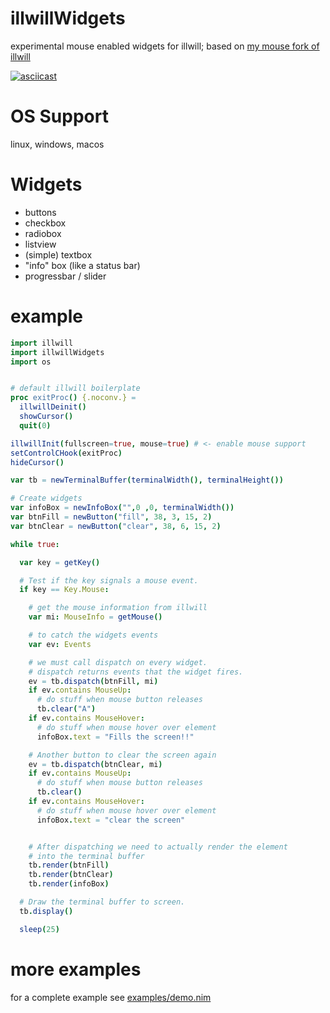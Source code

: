 # illwillWidgets
experimental mouse enabled widgets for illwill; based on [my mouse fork of illwill](https://github.com/enthus1ast/illwill)

[![asciicast](https://asciinema.org/a/GO4nhu01AItIrS1ihBoPWlMeH.svg)](https://asciinema.org/a/GO4nhu01AItIrS1ihBoPWlMeH)

OS Support
==========

linux, windows, macos

Widgets
=======

- buttons
- checkbox
- radiobox
- listview
- (simple) textbox
- "info" box (like a status bar)
- progressbar / slider

example
=======

```nim
import illwill
import illwillWidgets
import os


# default illwill boilerplate
proc exitProc() {.noconv.} =
  illwillDeinit()
  showCursor()
  quit(0)

illwillInit(fullscreen=true, mouse=true) # <- enable mouse support
setControlCHook(exitProc)
hideCursor()

var tb = newTerminalBuffer(terminalWidth(), terminalHeight())

# Create widgets
var infoBox = newInfoBox("",0 ,0, terminalWidth())
var btnFill = newButton("fill", 38, 3, 15, 2)
var btnClear = newButton("clear", 38, 6, 15, 2)

while true:

  var key = getKey()

  # Test if the key signals a mouse event.
  if key == Key.Mouse:

    # get the mouse information from illwill
    var mi: MouseInfo = getMouse()

    # to catch the widgets events
    var ev: Events

    # we must call dispatch on every widget.
    # dispatch returns events that the widget fires.
    ev = tb.dispatch(btnFill, mi)
    if ev.contains MouseUp:
      # do stuff when mouse button releases
      tb.clear("A")
    if ev.contains MouseHover:
      # do stuff when mouse hover over element
      infoBox.text = "Fills the screen!!"

    # Another button to clear the screen again
    ev = tb.dispatch(btnClear, mi)
    if ev.contains MouseUp:
      # do stuff when mouse button releases
      tb.clear()
    if ev.contains MouseHover:
      # do stuff when mouse hover over element
      infoBox.text = "clear the screen"


    # After dispatching we need to actually render the element
    # into the terminal buffer
    tb.render(btnFill)
    tb.render(btnClear)
    tb.render(infoBox)

  # Draw the terminal buffer to screen.
  tb.display()

  sleep(25)

```

more examples
=============

for a complete example see [examples/demo.nim](examples/demo.nim)
